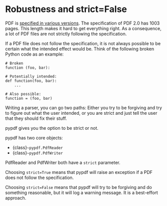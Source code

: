 # Robustness and strict=False

PDF is [specified in various versions](https://pdfa.org/resource/pdf-specification-archive/).
The specification of PDF 2.0 has 1003 pages. This length makes it hard to get
everything right. As a consequence, a lot of PDF files are not strictly following the
specification.

If a PDF file does not follow the specification, it is not always possible to
be certain what the intended effect would be. Think of the following broken
Python code as an example:

```{testcode}
# Broken
function (foo, bar):

# Potentially intended:
def function(foo, bar):
    ...

# Also possible:
function = (foo, bar)
```

Writing a parser, you can go two paths: Either you try to be forgiving and try
to figure out what the user intended, or you are strict and just tell the user
that they should fix their stuff.

pypdf gives you the option to be strict or not.

pypdf has two core objects:

* {class}`~pypdf.PdfReader`
* {class}`~pypdf.PdfWriter`

PdfReader and PdfWriter both have a `strict` parameter.

Choosing `strict=True` means that pypdf will raise an exception if a PDF does
not follow the specification.

Choosing `strict=False` means that pypdf will try to be forgiving and do
something reasonable, but it will log a warning message. It is a best-effort
approach.
